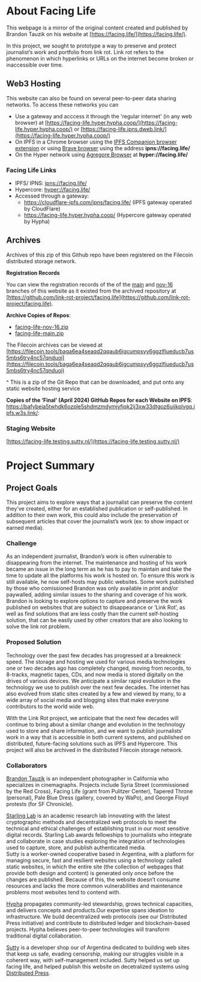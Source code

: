 # About Facing Life
This webpage is a mirror of the original content created and published by Brandon Tauzik on his website at [https://facing.life/](https://facing.life/).

In this project, we sought to prototype a way to preserve and protect journalist’s work and portfolio from link rot.  Link rot refers to the phenomenon in which hyperlinks or URLs on the internet become broken or inaccessible over time. 

## Web3 Hosting
This website can also be found on several peer-to-peer data sharing networks. To access these networks you can
* Use a gateway and acccess it through the 'regular internet' (in any web browser) at [https://facing-life.hyper.hypha.coop/](https://facing-life.hyper.hypha.coop/) or [https://facing-life.ipns.dweb.link/](https://facing-life.hyper.hypha.coop/)
* On IPFS in a Chrome browser using the [IPFS Companion browser extension](https://chromewebstore.google.com/detail/ipfs-companion/nibjojkomfdiaoajekhjakgkdhaomnch) or using [Brave browser](https://brave.com/) using the address **ipns://facing.life/**
* On the Hyper network using [Agregore Browser](https://github.com/AgregoreWeb/agregore-browser/releases) at **hyper://facing.life/**

### Facing Life Links

* IPFS/ IPNS: [ipns://facing.life/](ipns://facing.life/)
* Hypercore: [hyper://facing.life/](ipns://facing.life/)
* Accessed through a gateway: 
    * https://cloudflare-ipfs.com/ipns/facing.life/ (IPFS gateway operated by CloudFlare)
    * https://facing-life.hyper.hypha.coop/ (Hypercore gateway operated by Hypha)


## Archives
Archives of this zip of this Github repo have been registered on the Filecoin distributed storage network. 

**Registration Records**

You can view the registration records of the of the [main](https://bafkreicbz5uixyz6vmshsggonbscomifdwyogp47uwkt3e5iegs4kitrb4.ipfs.w3s.link/) and [nov-16](https://bafybeia7x4id7bgmfypeot7p5kqdrhqe2bmgdqn2jmtuzaixxe7g5c4cb4.ipfs.w3s.link/facing-life-nov-16-2023-12-14T17-19-05Z.zip.json) branches of this website as it existed from the archived repository at [https://github.com/link-rot-project/facing.life](https://github.com/link-rot-project/facing.life). 

**Archive Copies of Repos**:
* [facing-life-nov-16.zip](https://bafkreifa3n2n2qhsmykjwjayir3gukffwvh5edjfjp63v6vfhn6uko6yty.ipfs.w3s.link/)
* [facing-life-main.zip](https://bafybeia7x4id7bgmfypeot7p5kqdrhqe2bmgdqn2jmtuzaixxe7g5c4cb4.ipfs.w3s.link/facing-life-nov-16-2023-12-14T17-19-05Z.zip.json)



The Filecoin archives can be viewed at [https://filecoin.tools/baga6ea4seaqd2qqaub6igcumpsyy6ggzlfiueducb7us5mbs6try4nc57qnduoi](https://filecoin.tools/baga6ea4seaqd2qqaub6igcumpsyy6ggzlfiueducb7us5mbs6try4nc57qnduoi)

^ This is a zip of the Git Repo that can be downloaded, and put onto any static website hosting service


**Copies of the ‘Final’ (April 2024) GitHub Repos for each Website on IPFS**: https://bafybeia5twhdk6ozple5shdmzmdymjvfjqk2ij3xw33dtgoz6uiikplvgq.ipfs.w3s.link/:


### Staging Website
[https://facing-life.testing.sutty.nl/](https://facing-life.testing.sutty.nl/)

# Project Summary

## Project Goals
This project aims to explore ways that a journalist can preserve the content they’ve created, either for an established publication or self-published. In addition to their own work, this could also include the preservation of subsequent articles that cover the journalist’s work (ex: to show impact or earned media).

### Challenge
As an independent journalist, Brandon’s work is often vulnerable to disappearing from the internet. The maintenance and hosting of his work became an issue in the long term as he has to pay to maintain and take the time to update all the platforms his work is hosted on. To ensure this work is still available, he now self-hosts may public websites. Some work published by those who comissioned Brandon was only available in print and/or paywalled, adding similar issues to the sharing and coverage of his work. 
Brandon is looking to explore options to capture and preserve the work published on websites that are subject to disappearance or ‘Link Rot’, as well as find solutions that are less costly than the current self-hosting solution, that can be easily used by other creators that are also looking to solve the link rot problem.

### Proposed Solution
Technology over the past few decades has progressed at a breakneck speed. The storage and hosting we used for various media technologies one or two decades ago has completely changed, moving from records, to 8-tracks, magnetic tapes, CDs, and now media is stored digitally on the drives of various devices. We anticipate a similar rapid evolution in the technology we use to publish over the next few decades. The internet has also evolved from static sites created by a few and viewed by many, to a wide array of social media and blogging sites that make everyone contributors to the world wide web. 

With the Link Rot project, we anticipate that the next few decades will continue to bring about a similar change and evolution in the technology used to store and share information, and we want to publish journalists’ work in a way that is accessible in both current systems, and published on distributed, future-facing solutions such as IPFS and Hypercore. This project will also be archived in the distributed Filecoin storage network. 



### Collaborators

[Brandon Tauzik](https://brandontauszik.com/) is an independent photographer in California who specializes in cinemagraphs. Projects include Syria Street (commissioned by the Red Cross), Facing Life (grant from Pulitzer Center), Tapered Throne (personal), Pale Blue Dress (gallery, covered by WaPo), and George Floyd protests (for SF Chronicle).

[Starling Lab](https://www.starlinglab.org/) is an academic research lab innovating with the latest cryptographic methods and decentralized web protocols to meet the technical and ethical challenges of establishing trust in our most sensitive digital records. Starling Lab awards fellowships to journalists who integrate and collaborate in case studies exploring the integration of technologies used to capture, store, and publish authenticated media.  
Sutty is a worker-owned cooperative based in Argentina, with a platform for managing secure, fast and resilient websites using a technology called static websites, in which the entire site (the collection of webpages that provide both design and content) is generated only once before the changes are published. Because of this, the website doesn’t consume resources and lacks the more common vulnerabilities and maintenance problems most websites tend to contend with.

[Hypha](https://hypha.coop/) propagates community-led stewardship, grows technical capacities, and delivers concepts and products.Our expertise spans ideation to infrastructure. We build decentralized web protocols (see our Distributed Press initiative) and contribute to distributed ledger and blockchain-based projects. Hypha believes peer-to-peer technologies will transform traditional digital collaboration.

[Sutty](https://sutty.nl/en) is a developer shop our of Argentina dedicated to building web sites that keep us safe, evading censorship, making our struggles visible in a coherent way, with self-management included. Sutty helped us set up facing life, and helped publish this website on decetralized systems using [Distributed Press](https://distributed.press/).




